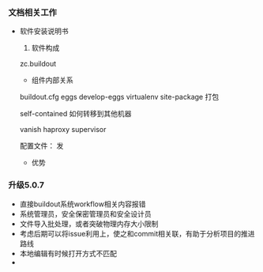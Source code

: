 ### 文档相关工作

- 软件安装说明书
  1.  软件构成

    zc.buildout

  -   组件内部关系

    buildout.cfg  eggs  develop-eggs  virtualenv site-package 打包

    self-contained 如何转移到其他机器

    vanish  haproxy supervisor  

    配置文件：
    发

  - 优势  

### 升级5.0.7
- 直接buildout系统workflow相关内容报错
- 系统管理员，安全保密管理员和安全设计员
- 文件导入批处理，或者突破物理内存大小限制
- 考虑后期可以将issue利用上，使之和commit相关联，有助于分析项目的推进路线
- 本地编辑有时候打开方式不匹配
-
